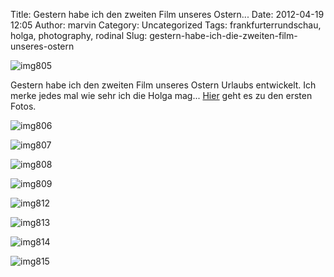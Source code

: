 Title: Gestern habe ich den zweiten Film unseres Ostern...
Date: 2012-04-19 12:05
Author: marvin
Category: Uncategorized
Tags: frankfurterrundschau, holga, photography, rodinal
Slug: gestern-habe-ich-die-zweiten-film-unseres-ostern

![img805]({static}/images/7093022765_f52fc5af09_b.jpg)

Gestern habe ich den zweiten Film unseres Ostern Urlaubs entwickelt. Ich
merke jedes mal wie sehr ich die Holga mag...
[Hier](http://xsteadfastx.org/2012/04/11/uber-ostern-waren-christine-und-ich-auf-der/)
geht es zu den ersten Fotos.

![img806]({static}/images/6946953812_17291534f9_b.jpg)

![img807]({static}/images/7093034409_b58e25e846_b.jpg)

![img808]({static}/images/7093026565_f2617d8e0b_b.jpg)

![img809]({static}/images/6946956796_3962788a05_b.jpg)

![img812]({static}/images/7093028817_013e9e2124_b.jpg)

![img813]({static}/images/6946959026_fa72363863_b.jpg)

![img814]({static}/images/6946960100_e932ab3d66_b.jpg)

![img815]({static}/images/6946961284_6422e7b458_b.jpg)

